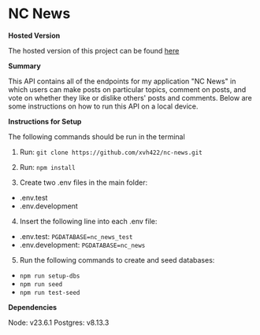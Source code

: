 # NC News

**Hosted Version**

The hosted version of this project can be found [here](https://nc-news-5066.onrender.com/api)

**Summary**

This API contains all of the endpoints for my application "NC News" in which users can make posts on particular topics, comment on posts, and vote on whether they like or dislike others' posts and comments.
Below are some instructions on how to run this API on a local device.

**Instructions for Setup**

The following commands should be run in the terminal

1. Run: `git clone https://github.com/xvh422/nc-news.git`

2. Run: `npm install`

3. Create two .env files in the main folder:
- .env.test
- .env.development

4. Insert the following line into each .env file:
- .env.test:
  `PGDATABASE=nc_news_test`
- .env.development:
  `PGDATABASE=nc_news`  

5. Run the following commands to create and seed databases:
- `npm run setup-dbs`
- `npm run seed`
- `npm run test-seed`

**Dependencies**

Node: v23.6.1
Postgres: v8.13.3
